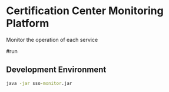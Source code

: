 # Certification Center Monitoring Platform
Monitor the operation of each service

#run
## Development Environment
```cmd
java -jar sso-monitor.jar
```